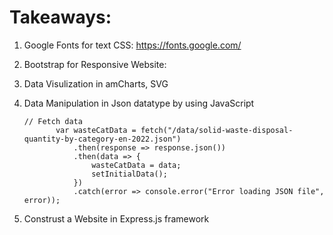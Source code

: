 # Takeaways:

1. Google Fonts for text CSS: 
    https://fonts.google.com/

2. Bootstrap for Responsive Website: 
    <link href="https://cdn.jsdelivr.net/npm/bootstrap@5.3.3/dist/css/bootstrap.min.css" rel="stylesheet"
        integrity="sha384-QWTKZyjpPEjISv5WaRU9OFeRpok6YctnYmDr5pNlyT2bRjXh0JMhjY6hW+ALEwIH" crossorigin="anonymous">

3. Data Visulization in amCharts, SVG

4. Data Manipulation in Json datatype by using JavaScript
     ``` 
     // Fetch data
            var wasteCatData = fetch("/data/solid-waste-disposal-quantity-by-category-en-2022.json")
                .then(response => response.json())
                .then(data => {
                    wasteCatData = data;
                    setInitialData();
                })
                .catch(error => console.error("Error loading JSON file", error));
     ```

5. Construst a Website in Express.js framework 